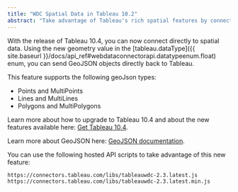 ```yaml
---
title: "WDC Spatial Data in Tableau 10.2"
abstract: "Take advantage of Tableau's rich spatial features by connecting directly to GeoJSON data via the web data connector."
---
```


With the release of Tableau 10.4, you can now connect directly to spatial data.  Using the new geometry value in the [tableau.dataType]({{ site.baseurl }}/docs/api_ref#webdataconnectorapi.datatypeenum.float) enum, you can send GeoJSON objects directly back to Tableau.  

This feature supports the following geoJson types:

* Points and MultiPoints 
* Lines and MultiLines
* Polygons and MultiPolygons


Learn more about how to upgrade to Tableau 10.4 and about the new features available here: [Get Tableau 10.4](https://www.tableau.com/new-features/10.4).

Learn more about GeoJSON here: [GeoJSON documentation](http://geojson.org/).

You can use the following hosted API scripts to take advantage of this new feature: 

```
https://connectors.tableau.com/libs/tableauwdc-2.3.latest.js
https://connectors.tableau.com/libs/tableauwdc-2.3.latest.min.js
```
